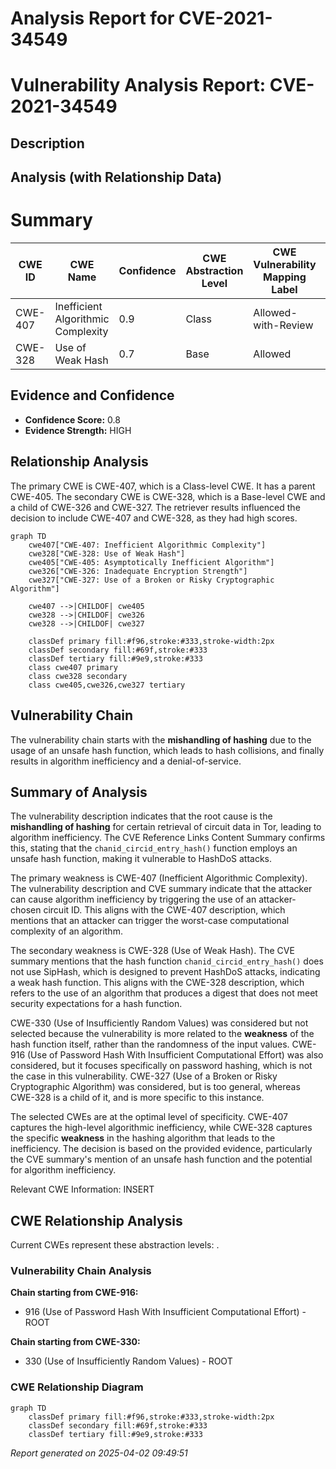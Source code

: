# Analysis Report for CVE-2021-34549

# Vulnerability Analysis Report: CVE-2021-34549

## Description



## Analysis (with Relationship Data)

# Summary
| CWE ID | CWE Name | Confidence | CWE Abstraction Level | CWE Vulnerability Mapping Label | CWE-Vulnerability Mapping Notes |
|---|---|---|---|---|---|
| CWE-407 | Inefficient Algorithmic Complexity | 0.9 | Class | Allowed-with-Review | Primary CWE |
| CWE-328 | Use of Weak Hash | 0.7 | Base | Allowed | Secondary Candidate |

## Evidence and Confidence

*   **Confidence Score:** 0.8
*   **Evidence Strength:** HIGH

## Relationship Analysis
The primary CWE is CWE-407, which is a Class-level CWE. It has a parent CWE-405. The secondary CWE is CWE-328, which is a Base-level CWE and a child of CWE-326 and CWE-327. The retriever results influenced the decision to include CWE-407 and CWE-328, as they had high scores.

```mermaid
graph TD
    cwe407["CWE-407: Inefficient Algorithmic Complexity"]
    cwe328["CWE-328: Use of Weak Hash"]
    cwe405["CWE-405: Asymptotically Inefficient Algorithm"]
    cwe326["CWE-326: Inadequate Encryption Strength"]
    cwe327["CWE-327: Use of a Broken or Risky Cryptographic Algorithm"]

    cwe407 -->|CHILDOF| cwe405
    cwe328 -->|CHILDOF| cwe326
    cwe328 -->|CHILDOF| cwe327

    classDef primary fill:#f96,stroke:#333,stroke-width:2px
    classDef secondary fill:#69f,stroke:#333
    classDef tertiary fill:#9e9,stroke:#333
    class cwe407 primary
    class cwe328 secondary
    class cwe405,cwe326,cwe327 tertiary
```

## Vulnerability Chain
The vulnerability chain starts with the **mishandling of hashing** due to the usage of an unsafe hash function, which leads to hash collisions, and finally results in algorithm inefficiency and a denial-of-service.

## Summary of Analysis
The vulnerability description indicates that the root cause is the **mishandling of hashing** for certain retrieval of circuit data in Tor, leading to algorithm inefficiency. The CVE Reference Links Content Summary confirms this, stating that the `chanid_circid_entry_hash()` function employs an unsafe hash function, making it vulnerable to HashDoS attacks.

The primary weakness is CWE-407 (Inefficient Algorithmic Complexity). The vulnerability description and CVE summary indicate that the attacker can cause algorithm inefficiency by triggering the use of an attacker-chosen circuit ID. This aligns with the CWE-407 description, which mentions that an attacker can trigger the worst-case computational complexity of an algorithm.

The secondary weakness is CWE-328 (Use of Weak Hash). The CVE summary mentions that the hash function `chanid_circid_entry_hash()` does not use SipHash, which is designed to prevent HashDoS attacks, indicating a weak hash function. This aligns with the CWE-328 description, which refers to the use of an algorithm that produces a digest that does not meet security expectations for a hash function.

CWE-330 (Use of Insufficiently Random Values) was considered but not selected because the vulnerability is more related to the **weakness** of the hash function itself, rather than the randomness of the input values. CWE-916 (Use of Password Hash With Insufficient Computational Effort) was also considered, but it focuses specifically on password hashing, which is not the case in this vulnerability. CWE-327 (Use of a Broken or Risky Cryptographic Algorithm) was considered, but is too general, whereas CWE-328 is a child of it, and is more specific to this instance.

The selected CWEs are at the optimal level of specificity. CWE-407 captures the high-level algorithmic inefficiency, while CWE-328 captures the specific **weakness** in the hashing algorithm that leads to the inefficiency. The decision is based on the provided evidence, particularly the CVE summary's mention of an unsafe hash function and the potential for algorithm inefficiency.

Relevant CWE Information:
INSERT


## CWE Relationship Analysis

Current CWEs represent these abstraction levels: .


### Vulnerability Chain Analysis

**Chain starting from CWE-916:**
- 916 (Use of Password Hash With Insufficient Computational Effort) - ROOT


**Chain starting from CWE-330:**
- 330 (Use of Insufficiently Random Values) - ROOT



### CWE Relationship Diagram

```mermaid
graph TD
    classDef primary fill:#f96,stroke:#333,stroke-width:2px
    classDef secondary fill:#69f,stroke:#333
    classDef tertiary fill:#9e9,stroke:#333
```



*Report generated on 2025-04-02 09:49:51*
